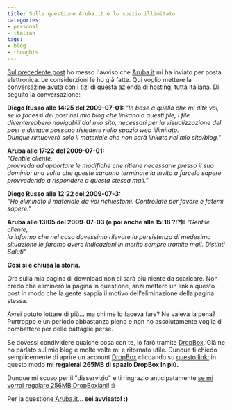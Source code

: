 ```yaml
---
title: Sulla questione Aruba.it e lo spazio illimitato
categories:
- personal
- italian
tags:
- blog
- thoughts
---
```

[Sul precedente post]({{site.url}}/2009/06/30/aruba-it-e-il-fantomatico-spazio-web-illimitato)
ho messo l'avviso che [Aruba.it](http://www.aruba.it) mi ha inviato per posta elettronica. Le
considerzioni le ho già fatte. Qui voglio mettere la conversazine avuta con i
tizi di questa azienda di hosting, tutta Italiana. Di seguito la
conversazione:

**Diego Russo alle 14:25 del 2009-07-01:**
_"In base a quello che mi dite voi, se io facessi dei post nel mio blog che
linkano a questi file, i file diventerebbero navigabili dal mio sito,
necessari per la visualizzazione del post e dunque possono risiedere nello
spazio web illimitato.  
Dunque rimuoverò solo il materiale che non sarà linkato nel mio sito/blog."_

**Aruba alle 17:22 del 2009-07-01:**  
_"Gentile cliente,  
provveda ad apportare le modifiche che ritiene necessarie presso il suo
dominio: una volta che queste saranno terminate la invito a farcelo sapere
provvedendo a rispondere a questa stessa mail."_

**Diego Russo alle 12:22 del 2009-07-3:**  
_"Ho eliminato il materiale da voi richiestomi. Controllate per favore e
fatemi sapere."_

**Aruba alle 13:05 del 2009-07-03 (e poi anche alle 15:18 ?!?):**
_"Gentile cliente,  
la informo che nel caso dovessimo rilevare la persistenza di medesima
situazione le faremo avere indicazioni in merito sempre tramite mail._
_Distinti Saluti"_

**Così si e chiusa la storia.**

Ora sulla mia pagina di download non ci sarà più niente da scaricare.
Non credo che eliminerò la pagina in questione, anzi mettero un link a
questo post in modo che la gente sappia il motivo dell'eliminazione della pagina stessa.

Avrei potuto lottare di più... ma chi me lo faceva fare? Ne valeva la pena?
Purtroppo e un periodo abbastanza pieno e non ho assolutamente voglia di
combattere per delle battaglie perse.

Se dovessi condividere qualche cosa con te, lo farò tramite
[DropBox]({{site.url}}/2009/03/18/howto-dropbox-condividi-i-tuoi-file/).
Già ne ho parlato sul mio blog e molte volte mi e ritornato utile.
Dunque ti chiedo semplicemente di aprire un account
[DropBox]({{site.url}}/2009/03/18/howto-dropbox-condividi-i-tuoi-file/)
cliccando su [questo link:](https://www.getdropbox.com/referrals/NTc0ODcyNzk)
in questo modo **mi regalerai 265MB di spazio DropBox in più.**

Dunque mi scuso per il "disservizio" e ti ringrazio anticipatamente [se mi
vorrai regalare 256MB
DropBoxiani](https://www.getdropbox.com/referrals/NTc0ODcyNzk)! :)

Per la questione[ Aruba.it](http://www.aruba.it)... **sei avvisato! :)**
